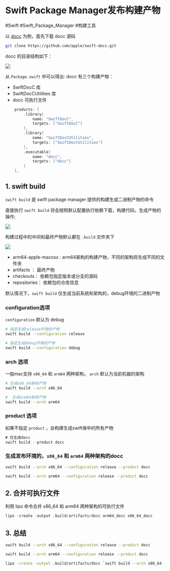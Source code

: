 # Swift Package Manager发布构建产物
#Swift
#Swift_Package_Manager 
#构建工具

以 [docc](https://github.com/apple/swift-docc) 为例，首先下载 docc 源码 

```sh
git clone https://github.com/apple/swift-docc.git
```

docc 的目录结构如下： 

![](http://pic.existorlive.cn//202206151758791.png)

从 `Package.swift` 中可以得出: docc 有三个构建产物：
- SwiftDocC                            库    
- SwiftDocCUtilities               库
- docc                                      可执行文件
```swift 
    products: [
        .library(
            name: "SwiftDocC",
            targets: ["SwiftDocC"]
        ),
        .library(
            name: "SwiftDocCUtilities",
            targets: ["SwiftDocCUtilities"]
        ),
        .executable(
            name: "docc",
            targets: ["docc"]
        )
    ],
```

## 1. swift build
`swift build` 是 swift package manager 提供的构建生成二进制产物的命令

直接执行 `swift build` 将会按照默认配置执行依赖下载，构建代码，生成产物的操作;

![](http://pic.existorlive.cn//202206151835047.png)

构建过程中的中间和最终产物默认都在 `.build` 文件夹下

![](http://pic.existorlive.cn//202206151836608.png)

- arm64-apple-macosx :  arm64架构的构建产物，不同的架构将生成不同的文件夹
- artifacts ： 最终产物
- checkouts： 依赖包指定版本或分支的源码
- repositories： 依赖包的仓库信息

默认情况下，`swift build` 仅生成当前系统和架构的，debug环境的二进制产物

### configuration选项
`configuration` 默认为 debug 

```sh
# 指定生成release环境的产物
swift build --configuration release

# 指定生成debug环境的产物
swift build --configuration debug
```

### arch 选项
一般mac支持 `x86_64` 和 `arm64` 两种架构， `arch` 默认为当前机器的架构

```sh 
# 生成x86_64架构产物
swift build --arch x86_64

#  生成arm64架构产物
swift build --arch arm64
```

### product 选项
如果不指定 `product` ，会构建生成swift保中的所有产物

```swift
# 仅生成docc
swift build --product docc
```

### 生成发布环境的，`x86_64` 和 `arm64` 两种架构的docc
```sh
swift build --arch x86_64 --configuration release --product docc

swift build --arch arm64 --configuration release --product docc
```

## 2. 合并可执行文件

利用 lipo 命令合并 x86_64 和 arm64 两种架构的可执行文件

```swift
lipo -create -output .build/artifacts/docc arm64_docc x86_64_docc
```


## 3. 总结

```sh
swift build --arch x86_64 --configuration release --product docc

swift build --arch arm64 --configuration release --product docc

lipo -create -output .build/artifacts/docc `swift build --arch x86_64 --configuration release --product docc --show-bin-path`/docc  `swift build --arch arm64 --configuration release --product docc --show-bin-path`/docc 

```